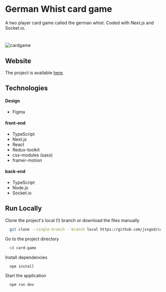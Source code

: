 
# German Whist card game

A two player card game called the german whist. Coded with Next.js and Socket.io.
#
![cardgame](https://user-images.githubusercontent.com/22659815/172262217-f362c687-9471-46b2-af33-2994fb96c281.png)

## Website
The project is available [here](https://germanwhist-ksdev.herokuapp.com).
## Technologies
#### Design
- Figma

#### front-end
- TypeScript
- Next.js
- React
- Redux-toolkit
- css-modules (sass)
- framer-motion

#### back-end

- TypeScript
- Node.js
- Socket.io


## Run Locally

Clone the project's local (!) branch or download the files manually

```bash
  git clone --single-branch --branch local https://github.com/jsxgod/card-game.git
```

Go to the project directory

```bash
  cd card-game
```

Install dependencies

```bash
  npm install
```

Start the application

```bash
  npm run dev
```


